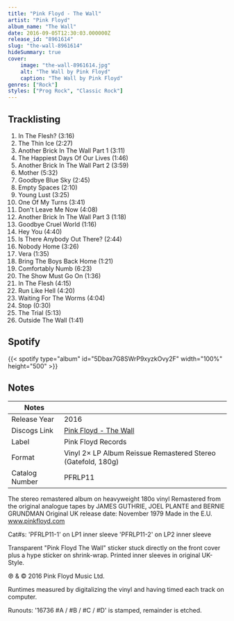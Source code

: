 ```yaml
---
title: "Pink Floyd - The Wall"
artist: "Pink Floyd"
album_name: "The Wall"
date: 2016-09-05T12:30:03.000000Z
release_id: "8961614"
slug: "the-wall-8961614"
hideSummary: true
cover:
    image: "the-wall-8961614.jpg"
    alt: "The Wall by Pink Floyd"
    caption: "The Wall by Pink Floyd"
genres: ["Rock"]
styles: ["Prog Rock", "Classic Rock"]
---
```


## Tracklisting
1. In The Flesh? (3:16)
2. The Thin Ice (2:27)
3. Another Brick In The Wall Part 1 (3:11)
4. The Happiest Days Of Our Lives (1:46)
5. Another Brick In The Wall Part 2 (3:59)
6. Mother (5:32)
7. Goodbye Blue Sky (2:45)
8. Empty Spaces (2:10)
9. Young Lust (3:25)
10. One Of My Turns (3:41)
11. Don't Leave Me Now (4:08)
12. Another Brick In The Wall Part 3 (1:18)
13. Goodbye Cruel World (1:16)
14. Hey You (4:40)
15. Is There Anybody Out There? (2:44)
16. Nobody Home (3:26)
17. Vera (1:35)
18. Bring The Boys Back Home (1:21)
19. Comfortably Numb (6:23)
20. The Show Must Go On (1:36)
21. In The Flesh (4:15)
22. Run Like Hell (4:20)
23. Waiting For The Worms (4:04)
24. Stop (0:30)
25. The Trial (5:13)
26. Outside The Wall (1:41)


## Spotify
{{< spotify type="album" id="5Dbax7G8SWrP9xyzkOvy2F" width="100%" height="500" >}}



## Notes
| Notes          |             |
| ---------------| ----------- |
| Release Year   | 2016 |
| Discogs Link   | [Pink Floyd - The Wall](https://www.discogs.com/release/8961614-Pink-Floyd-The-Wall) |
| Label          | Pink Floyd Records |
| Format         | Vinyl 2× LP Album Reissue Remastered Stereo (Gatefold, 180g) |
| Catalog Number | PFRLP11 |

The stereo remastered album on heavyweight 180ɢ vinyl
Remastered from the original analogue tapes by JAMES GUTHRIE, JOEL PLANTE and BERNIE GRUNDMAN
Original UK release date: November 1979
Made in the E.U.
www.pinkfloyd.com

Cat#s:
'PFRLP11-1' on LP1 inner sleeve
'PFRLP11-2' on LP2 inner sleeve

Transparent "Pink Floyd The Wall" sticker stuck directly on the front cover plus a hype sticker on shrink-wrap.
Printed inner sleeves in original UK-Style.

℗ & © 2016 Pink Floyd Music Ltd. 

Runtimes measured by digitalizing the vinyl and having timed each track on computer.

Runouts:
'16736 #A / #B / #C / #D' is stamped, remainder is etched.
